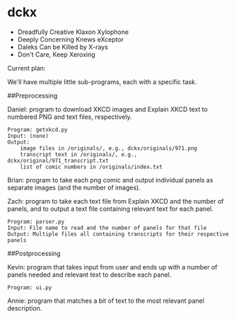 # dckx

* Dreadfully Creative Klaxon Xylophone
* Deeply Concerning Knews eXceptor
* Daleks Can be Killed by X-rays
* Don't Care, Keep Xeroxing

Current plan:

We'll have multiple little sub-programs, each with a specific task.

##Preprocessing

Daniel: program to download XKCD images and Explain XKCD text to numbered
PNG and text files, respectively.

	Program: getxkcd.py
	Input: (none)
	Output:
		image files in /originals/, e.g., dckx/originals/971.png
		transcript text in /originals/, e.g., dckx/original/971_transcript.txt
		list of comic numbers in /originals/index.txt

Brian: program to take each png comic and output individual panels as
separate images (and the number of images).

Zach: program to take each text file from Explain XKCD and the number of
panels, and to output a text file containing relevant text for each panel.

	Program: parser.py
	Input: File name to read and the number of panels for that file
	Output: Multiple files all containing transcripts for their respective panels

##Postprocessing

Kevin: program that takes input from user and ends up with a number of panels
needed and relevant text to describe each panel.

	Program: ui.py

Annie: program that matches a bit of text to the most relevant panel
description.

